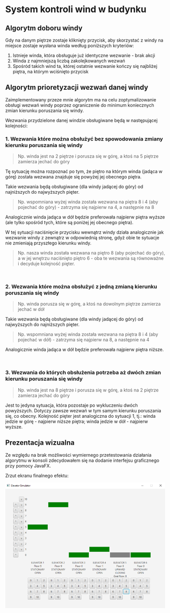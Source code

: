 # System kontroli wind w budynku

## Algorytm doboru windy
Gdy na danym piętrze zostaje kliknięty przycisk, aby skorzystać z windy na miejsce zostaje wysłana winda według poniższych kryteriów:
1. Istnieje winda, która obsługuje już identyczne wezwanie - brak akcji
2. Winda z najmniejszą liczbą zakolejkowanych wezwań
3. Spośród takich wind ta, której ostatnie wezwanie kończy się najbliżej piętra, na którym wciśnięto przycisk

## Algorytm prioretyzacji wezwań danej windy
Zaimplementowany przeze mnie algorytm ma na celu zoptymalizowanie obsługi wezwań windy poprzez ograniczenie do minimum koniecznych zmian kierunku poruszania się windy.

Wezwania przydzielone danej windzie obsługiwane będą w następującej kolejności:   

### 1. Wezwania które można obsłużyć bez spowodowania zmiany kierunku poruszania się windy
> Np. winda jest na 2 piętrze i porusza się w górę, a ktoś na 5 piętrze zamierza jechać do góry

Tę sytuację można rozpoznać po tym, że piętro na którym winda (jadąca w górę) została wezwana znajduje się powyżej jej obecnego piętra.

Takie wezwania będą obsługiwane (dla windy jadącej do góry) od najniższych do najwyższych pięter.
> Np. wspomniana wyżej winda została wezwana na piętra 8 i 4 (aby pojechać do góry) - zatrzyma się najpierw na 4, a następnie na 8

Analogicznie winda jadąca w dół będzie preferowała najpierw piętra wyższe (ale tylko spośród tych, które są poniżej jej obecnego piętra).

W tej sytuacji naciśnięcie przycisku wewnątrz windy działa analogicznie jak wezwanie windy z zewnątrz w odpowiednią stronę, gdyż obie te sytuacje nie zmieniają przyszłego kierunku windy.
> Np. nasza winda została wezwana na piętro 8 (aby pojechać do góry), a w jej wnętrzu naciśnięto piętro 6 - oba te wezwania są równoważne i decyduje kolejność pięter.
<br>

### 2. Wezwania które można obsłużyć z jedną zmianą kierunku poruszania się windy
> Np. winda porusza się w górę, a ktoś na dowolnym piętrze zamierza jechać w dół

Takie wezwania będą obsługiwane (dla windy jadącej do góry) od najwyższych do najniższych pięter.
> Np. wspomniana wyżej winda została wezwana na piętra 8 i 4 (aby pojechać w dół) - zatrzyma się najpierw na 8, a następnie na 4

Analogicznie winda jadąca w dół będzie preferowała najpierw piętra niższe.

<br>

### 3. Wezwania do których obsłużenia potrzeba aż dwóch zmian kierunku poruszania się windy
> Np. winda jest na 8 piętrze i porusza się w górę, a ktoś na 2 piętrze zamierza jechać do góry

Jest to jedyna sytuacja, która pozostaje po wykluczeniu dwóch powyższych. Dotyczy zawsze wezwań w tym samym kierunku poruszania się, co obecny. Kolejność pięter jest analogiczna do sytuacji 1, tj.: winda jedzie w górę - najpierw niższe piętra; winda jedzie w dół - najpierw wyższe.

## Prezentacja wizualna
Ze względu na brak możliwości wymiernego przetestowania działania algorytmu w konsoli zdecydowałem się na dodanie interfejsu graficznego przy pomocy JavaFX.

Zrzut ekranu finalnego efektu:

![alt text](https://github.com/Nepommuck/ElevatorSystem/blob/master/readme-assets/screenshot.png?raw=true)
